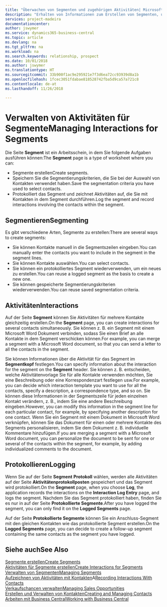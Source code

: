 ```yaml
---
title: "Überwachen von Segmenten und zugehörigen Aktivitäten| Microsoft Docs"
description: "Erhalten von Informationen zum Erstellen von Segmenten, um Kontaktgruppen zu definieren und Festlegen von Aktivitäten für Segmente."
services: project-madeira
documentationcenter: 
author: jswymer
ms.service: dynamics365-business-central
ms.topic: article
ms.devlang: na
ms.tgt_pltfrm: na
ms.workload: na
ms.search.keywords: relationship, prospect
ms.date: 10/01/2018
ms.author: jswymer
ms.translationtype: HT
ms.sourcegitcommit: 33b900f1ac9e295921e7f3d6ea72cc93939d8a1b
ms.openlocfilehash: 1fcec3051fdabae818528742fba5d9ca57a721c8
ms.contentlocale: de-at
ms.lasthandoff: 11/26/2018

---
```

# <a name="managing-interactions-for-segments"></a><span data-ttu-id="bd34b-103">Verwalten von Aktivitäten für Segmente</span><span class="sxs-lookup"><span data-stu-id="bd34b-103">Managing Interactions for Segments</span></span>
<span data-ttu-id="bd34b-104">Die Seite **Segment** ist ein Arbeitsschein, in dem Sie folgende Aufgaben ausführen können:</span><span class="sxs-lookup"><span data-stu-id="bd34b-104">The **Segment** page is a type of worksheet where you can:</span></span>

* <span data-ttu-id="bd34b-105">Segmente erstellen</span><span class="sxs-lookup"><span data-stu-id="bd34b-105">Create segments.</span></span>
* <span data-ttu-id="bd34b-106">Speichern Sie die Segmentierungskriterien, die Sie bei der Auswahl von Kontakten verwendet haben.</span><span class="sxs-lookup"><span data-stu-id="bd34b-106">Save the segmentation criteria you have used to select contacts.</span></span>
* <span data-ttu-id="bd34b-107">Protokolliert das Segment und zeichnet Aktivitäten auf, die Sie mit Kontakten in dem Segment durchführen.</span><span class="sxs-lookup"><span data-stu-id="bd34b-107">Log the segment and record interactions involving the contacts within the segment.</span></span>

## <a name="segmenting"></a><span data-ttu-id="bd34b-108">Segmentieren</span><span class="sxs-lookup"><span data-stu-id="bd34b-108">Segmenting</span></span>
<span data-ttu-id="bd34b-109">Es gibt verschiedene Arten, Segmente zu erstellen:</span><span class="sxs-lookup"><span data-stu-id="bd34b-109">There are several ways to create segments:</span></span>

* <span data-ttu-id="bd34b-110">Sie können Kontakte manuell in die Segmentszeilen eingeben.</span><span class="sxs-lookup"><span data-stu-id="bd34b-110">You can manually enter the contacts you want to include in the segment in the segment lines.</span></span>
* <span data-ttu-id="bd34b-111">Sie können Kontakte auswählen.</span><span class="sxs-lookup"><span data-stu-id="bd34b-111">You can select contacts.</span></span>
* <span data-ttu-id="bd34b-112">Sie können ein protokolliertes Segment wiederverwenden, um ein neues zu erstellen.</span><span class="sxs-lookup"><span data-stu-id="bd34b-112">You can reuse a logged segment as the basis to create a new one.</span></span>
* <span data-ttu-id="bd34b-113">Sie können gespeicherte Segmentierungskriterien wiederverwenden.</span><span class="sxs-lookup"><span data-stu-id="bd34b-113">You can reuse saved segmentation criteria.</span></span>

## <a name="interactions"></a><span data-ttu-id="bd34b-114">Aktivitäten</span><span class="sxs-lookup"><span data-stu-id="bd34b-114">Interactions</span></span>
<span data-ttu-id="bd34b-115">Auf der Seite **Segment** können Sie Aktivitäten für mehrere Kontakte gleichzeitig erstellen.</span><span class="sxs-lookup"><span data-stu-id="bd34b-115">On the **Segment** page, you can create interactions for several contacts simultaneously.</span></span> <span data-ttu-id="bd34b-116">Sie können z. B. ein Segment mit einem Microsoft Word Dokument verbinden, sodass Sie einen Brief an alle Kontakte in dem Segment verschicken können.</span><span class="sxs-lookup"><span data-stu-id="bd34b-116">For example, you can merge a segment with a Microsoft Word document, so that you can send a letter to all the contacts in the segment.</span></span>

<span data-ttu-id="bd34b-117">Sie können Informationen über die Aktivität für das Segment im **Segmentkopf** festlegen.</span><span class="sxs-lookup"><span data-stu-id="bd34b-117">You can specify information about the interaction for the segment on the **Segment** header.</span></span> <span data-ttu-id="bd34b-118">Sie können z. B. entscheiden, welche Aktivitätenvorlage Sie für alle Kontakte verwenden möchten, Sie eine Beschreibung oder eine Korrespondenzart festlegen usw.</span><span class="sxs-lookup"><span data-stu-id="bd34b-118">For example, you can decide which interaction template you want to use for all the contacts, specify a description, a correspondence type, and so on.</span></span> <span data-ttu-id="bd34b-119">Sie können diese Informationen in der Segmentszeile für jeden einzelnen Kontakt verändern, z. B., indem Sie eine andere Beschreibung eingeben.</span><span class="sxs-lookup"><span data-stu-id="bd34b-119">However, you can modify this information in the segment line for each particular contact, for example, by specifying another description for one contact.</span></span> <span data-ttu-id="bd34b-120">Wenn Sie ein Segment mit einem Dokument in Microsoft Word verknüpfen, können Sie das Dokument für einen oder mehrere Kontakte des Segments personalisieren, indem Sie dem Dokument z. B. individuelle Kommentare hinzufügen.</span><span class="sxs-lookup"><span data-stu-id="bd34b-120">If you are merging a segment with a Microsoft Word document, you can personalize the document to be sent for one or several of the contacts within the segment, for example, by adding individualized comments to the document.</span></span>

## <a name="logging"></a><span data-ttu-id="bd34b-121">Protokollieren</span><span class="sxs-lookup"><span data-stu-id="bd34b-121">Logging</span></span>
<span data-ttu-id="bd34b-122">Wenn Sie auf der Seite **Segment** **Protokoll** wählen, werden alle Aktivitäten auf der Seite **Aktivitätenprotokollposten** gespeichert und das Segment wird protokolliert.</span><span class="sxs-lookup"><span data-stu-id="bd34b-122">On the **Segment** page, when you choose **Log**, the application records the interactions on the **Interaction Log Entry** page, and logs the segment.</span></span> <span data-ttu-id="bd34b-123">Nachdem Sie das Segment protokolliert haben, finden Sie es nur in auf der Seite **Protokollierte Segmente**.</span><span class="sxs-lookup"><span data-stu-id="bd34b-123">After you have logged the segment, you can only find it on the **Logged Segments** page.</span></span>

<span data-ttu-id="bd34b-124">Auf der Seite **Protokollierte Segmente** können Sie ein Anschluss-Segment mit den gleichen Kontakten wie das protokollierte Segment erstellen.</span><span class="sxs-lookup"><span data-stu-id="bd34b-124">On the **Logged Segments** page, you can decide to create a follow-up segment containing the same contacts as the segment you have logged.</span></span>

## <a name="see-also"></a><span data-ttu-id="bd34b-125">Siehe auch</span><span class="sxs-lookup"><span data-stu-id="bd34b-125">See Also</span></span>
[<span data-ttu-id="bd34b-126">Segmente erstellen</span><span class="sxs-lookup"><span data-stu-id="bd34b-126">Create Segments</span></span>](marketing-how-create-segment.md)  
[<span data-ttu-id="bd34b-127">Aktivitäten für Segmente erstellen</span><span class="sxs-lookup"><span data-stu-id="bd34b-127">Create Interactions for Segments</span></span>](marketing-how-create-interactions.md)  
[<span data-ttu-id="bd34b-128">Verwalten von Segmenten</span><span class="sxs-lookup"><span data-stu-id="bd34b-128">Managing Segments</span></span>](marketing-segments.md)  
<span data-ttu-id="bd34b-129">[Aufzeichnen von Aktivitäten mit Kontakten](marketing-interactions.md)A</span><span class="sxs-lookup"><span data-stu-id="bd34b-129">[Recording Interactions With Contacts](marketing-interactions.md)</span></span>  
[<span data-ttu-id="bd34b-130">Verkaufschancen verwalten</span><span class="sxs-lookup"><span data-stu-id="bd34b-130">Managing Sales Opportunities</span></span>](marketing-manage-sales-opportunities.md)  
[<span data-ttu-id="bd34b-131">Erstellen und Verwalten von Kontakten</span><span class="sxs-lookup"><span data-stu-id="bd34b-131">Creating and Managing Contacts</span></span>](marketing-contacts.md)  
[<span data-ttu-id="bd34b-132">Arbeiten mit  Business Central</span><span class="sxs-lookup"><span data-stu-id="bd34b-132">Working with Business Central</span></span>](ui-work-product.md)

